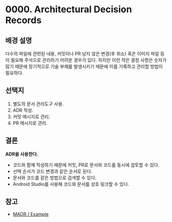 # 0000. Architectural Decision Records

## 배경 설명

다수의 파일에 관련된 내용, 커밋이나 PR 남지 않은 변경(후 취소) 혹은 이미지 파일 등이 필요해 주석으로 관리하기 어려운 경우가 있다.
하지만 이런 작은 결정 사항은 숫자가 많기 때문에 장기적으로 기술 부채를 발생시키기 때문에 이를 기록하고 관리할 방법이 필요하다.

## 선택지

1. 별도의 문서 관리도구 사용.
2. ADR 작성.
3. 커밋 메시지로 관리.
4. PR 메시지로 관리.

## 결론

**ADR을 사용한다.**

- 코드와 함께 작성하기 때문에 커밋, PR로 문서와 코드를 동시에 검토할 수 있다.
- 선택 순서가 코드 변경과 같은 순서로 된다.
- 문서와 코드를 같은 방법으로 검색할 수 있다.
- Android Studio를 사용해 코드와 문서를 상호 링크할 수 있다.

## 참고

- [MADR / Example](https://adr.github.io/madr/#example)